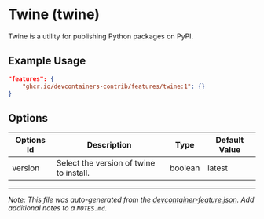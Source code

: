 
# Twine (twine)

Twine is a utility for publishing Python packages on PyPI.

## Example Usage

```json
"features": {
    "ghcr.io/devcontainers-contrib/features/twine:1": {}
}
```

## Options

| Options Id | Description | Type | Default Value |
|-----|-----|-----|-----|
| version | Select the version of twine to install. | boolean | latest |



---

_Note: This file was auto-generated from the [devcontainer-feature.json](https://github.com/devcontainers-contrib/features/blob/main/src/twine/devcontainer-feature.json).  Add additional notes to a `NOTES.md`._
